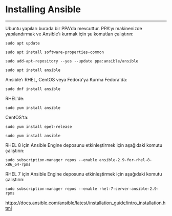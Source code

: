 # Installing Ansible
-------------------------------
Ubuntu yapıları burada bir PPA'da mevcuttur. PPA'yı makinenizde yapılandırmak ve Ansible'ı kurmak için şu komutları çalıştırın:

    sudo apt update

    sudo apt install software-properties-common

    sudo add-apt-repository --yes --update ppa:ansible/ansible

    sudo apt install ansible

Ansible'ı RHEL, CentOS veya Fedora'ya Kurma
Fedora'da:

    sudo dnf install ansible

RHEL'de:

    sudo yum install ansible

CentOS'ta:
    
    sudo yum install epel-release
    
    sudo yum install ansible
  
RHEL 8 için Ansible Engine deposunu etkinleştirmek için aşağıdaki komutu çalıştırın:
    
    sudo subscription-manager repos --enable ansible-2.9-for-rhel-8-x86_64-rpms

RHEL 7 için Ansible Engine deposunu etkinleştirmek için aşağıdaki komutu çalıştırın:
    
    sudo subscription-manager repos --enable rhel-7-server-ansible-2.9-rpms

https://docs.ansible.com/ansible/latest/installation_guide/intro_installation.html

